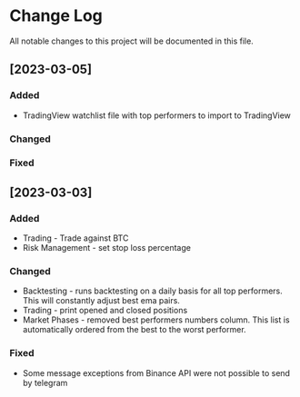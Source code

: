 
# Change Log
All notable changes to this project will be documented in this file.

## [2023-03-05]
 
### Added
- TradingView watchlist file with top performers to import to TradingView  
### Changed

### Fixed

## [2023-03-03]
 
### Added
- Trading - Trade against BTC 
- Risk Management - set stop loss percentage 
### Changed
- Backtesting - runs backtesting on a daily basis for all top performers. This will constantly adjust best ema pairs.
- Trading - print opened and closed positions     
- Market Phases - removed best performers numbers column. This list is automatically ordered from the best to the worst performer.  
### Fixed
- Some message exceptions from Binance API were not possible to send by telegram  
 
